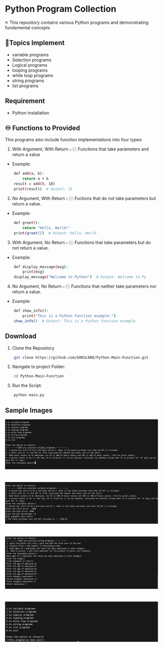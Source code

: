 # Python Program Collection 
 ↖️ This repository contains various Python programs and demonstrating fundamental concepts

## 📍Topics Implement 
- variable programs
- Selection programs
- Logical programs
- looping programs
- while loop programs
- string programs
- list programs
## Requirement 
- Python installation

## ♾️ Functions to Provided 
This programs also include function implementations into four types: 
1. With Argument, With Return 
👉🏼 Functions that take parameters and return a value 
- Example:
```bash
    def add(a, b):
        return a + b
    result = add(5, 10)
    print(result)  # Output: 15
```
2. No Argument, With Return
👉🏼 Fuctions that do not take parameters but return a value.
- Example:
```bash
    def greet():
        return "Hello, World!"
    print(greet())  # Output: Hello, World
``` 

3. With Argument, No Return
👉🏼 Functions that take parameters but do not return a value.
- Example:
```bash
    def display_message(msg):
        print(msg)
    display_message("Welcome to Python")  # Output: Welcome to Py
``` 

4. No Argument, No Return
👉🏼 Functions that neither take parameters nor return a value.
- Example:
```bash
    def show_info():
        print("This is a Python function example.")
    show_info()  # Output: This is a Python function example.
```

## Download 
1. Clone the Repository 
``` bash 
    git clone https://github.com/GOKUL988/Python-Main-Function.git
```   
2. Navigate to project Folder: 
``` bash 
    cd Python-Main-Function
``` 
3. Run the Script: 
``` bash 
    python main.py 
```
## Sample Images 
![sample1](samples/sap1.png) 
# 
![sample2](samples/sap2.png) 
#
![sample3](samples/sap3.png) 
#
![sample4](samples/sap4.png) 